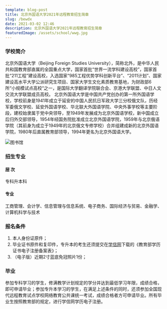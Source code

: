 ```yaml
---
template: blog-post
title: 北京外国语大学2021年远程教育招生简章
slug: /bewdx
date: 2021-03-02 12:46
description: 北京外国语大学2021年远程教育招生简章
featuredImage: /assets/school/wwg.jpg
---
```


### 学校简介

北京外国语大学（Beijing Foreign Studies University），简称北外，是中华人民共和国教育部直属的全国重点大学，国家首批“世界一流学科建设高校”，国家首批“211工程”建设高校，入选国家“985工程优势学科创新平台”、“2011计划”、国家建设高水平大学公派研究生项目、国家大学生文化素质教育基地，为财政部6所“小规模试点高校“之一，是国际大学翻译学院联合会、京港大学联盟、中日人文交流大学联盟成员高校。 
北京外国语大学是中国共产党创办的第一所外国语学校，学校前身是1941年成立于延安的中国人民抗日军政大学三分校俄文队，历经军委俄文学校、延安外国语学校、华北联大外国语学院、中央外事学校等主要阶段，建校始隶属于党中央领导，至1949年发展成为北京外国语学校，新中国成立后归外交部领导，1954年经国务院批准成立北京外国语学院，1959年与北京俄语学院（其前身为成立于1949年的北京俄文专修学校）合并组建成新的北京外国语学院，1980年后直属教育部领导，1994年更名为北京外国语大学。 

![图书馆](/assets/school/wwgtsg.jpg)


### 招生专业

#### 层 次
专科升本科

#### 专业
工商管理、会计学、信息管理与信息系统、电子商务、国际经济与贸易、金融学、计算机科学与技术


### 报名条件
1. 本人身份证原件；
2. 毕业证书原件和复印件，专升本的考生还须提交在[学信网](http://www.chsi.com.cn)下载的《教育部学历证书电子注册备案表》； 
3. （电子版）近期2寸蓝底免冠照片1份；

### 毕业

参加专科学习的学生，修满教学计划规定的学分并达到最低学习年限，成绩合格，即可申请毕业；参加专升本学习的学生，在满足上述条件的同时，还须参加全国现代远程教育试点学校网络教育公共课统一考试，成绩合格者方可申请毕业。所有毕业生按照教育部的规定，进行学信网学历电子注册。
